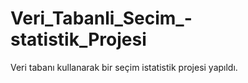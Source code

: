 # Veri_Tabanli_Secim_-statistik_Projesi
Veri tabanı kullanarak bir seçim istatistik projesi yapıldı.
